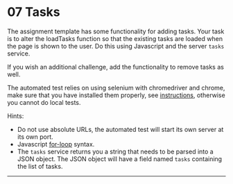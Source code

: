 
# 07 Tasks

<p>The assignment template has some functionality for adding tasks. Your task is
to alter the loadTasks function so that the existing tasks are loaded when the
page is shown to the user. Do this using Javascript and the server <code class="language-text">tasks</code> service.</p><p>If you wish an additional challenge, add the functionality to remove tasks as well.</p><p>The automated test relies on using selenium with chromedriver and chrome, make
sure that you have installed them properly, see
<a href="/installation-guide">instructions</a>, otherwise you cannot do local
tests.</p><p>Hints:</p><ul>
<li>Do not use absolute URLs, the automated test will start its own server at its own port.</li>
<li>Javascript <a href="https://thecodebarbarian.com/for-vs-for-each-vs-for-in-vs-for-of-in-javascript" target="_blank" rel="noopener noreferrer">for-loop</a> syntax.</li>
<li>The <code class="language-text">tasks</code> service returns you a string that needs to be parsed into a JSON object. The JSON object
will have a field named <code class="language-text">tasks</code> containing the list of tasks.</li>
</ul>

---

